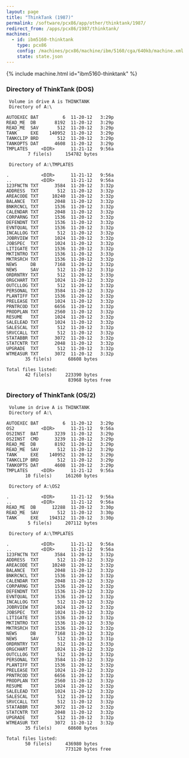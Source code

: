 ```yaml
---
layout: page
title: "ThinkTank (1987)"
permalink: /software/pcx86/app/other/thinktank/1987/
redirect_from: /apps/pcx86/1987/thinktank/
machines:
  - id: ibm5160-thinktank
    type: pcx86
    config: /machines/pcx86/machine/ibm/5160/cga/640kb/machine.xml
    state: state.json
---
```


{% include machine.html id="ibm5160-thinktank" %}

### Directory of ThinkTank (DOS)

     Volume in drive A is THINKTANK
     Directory of A:\

    AUTOEXEC BAT         6  11-20-12   3:29p
    READ_ME  DB       8192  11-20-12   3:29p
    READ_ME  SAV       512  11-20-12   3:29p
    TANK     EXE    140952  11-20-12   3:29p
    TANKCLIP BRD       512  11-20-12   3:29p
    TANKOPTS DAT      4608  11-20-12   3:29p
    TMPLATES     <DIR>      11-21-12   9:56a
            7 file(s)     154782 bytes

     Directory of A:\TMPLATES

    .            <DIR>      11-21-12   9:56a
    ..           <DIR>      11-21-12   9:56a
    123FNCTN TXT      3584  11-20-12   3:32p
    ADDRESS  TXT       512  11-20-12   3:32p
    AREACODE TXT     10240  11-20-12   3:32p
    BALANCE  TXT      2048  11-20-12   3:32p
    BNKRCNCL TXT      1536  11-20-12   3:32p
    CALENDAR TXT      2048  11-20-12   3:32p
    CORPARNG TXT      1536  11-20-12   3:32p
    DEFENDNT TXT      1536  11-20-12   3:32p
    EVNTQUAL TXT      1536  11-20-12   3:32p
    INCALLOG TXT       512  11-20-12   3:32p
    JOBRVIEW TXT      1024  11-20-12   3:32p
    JOBSPEC  TXT      1024  11-20-12   3:32p
    LITIGATE TXT      1536  11-20-12   3:32p
    MKTINTRO TXT      1536  11-20-12   3:33p
    MKTRSRCH TXT      1536  11-20-12   3:32p
    NEWS     DB       7168  11-20-12   3:32p
    NEWS     SAV       512  11-20-12   3:31p
    ORDRNTRY TXT       512  11-20-12   3:33p
    ORGCHART TXT      1024  11-20-12   3:32p
    OUTCLLOG TXT       512  11-20-12   3:32p
    PERSONAL TXT      3584  11-20-12   3:32p
    PLANTIFF TXT      1536  11-20-12   3:32p
    PRELEASE TXT      1024  11-20-12   3:32p
    PRNTRCOD TXT      6656  11-20-12   3:32p
    PRODPLAN TXT      2560  11-20-12   3:32p
    RESUME   TXT      1024  11-20-12   3:32p
    SALELEAD TXT      1024  11-20-12   3:32p
    SALESCAL TXT       512  11-20-12   3:32p
    SRVCCALL TXT       512  11-20-12   3:32p
    STATABBR TXT      3072  11-20-12   3:32p
    STATCNTR TXT      2048  11-20-12   3:32p
    UPGRADE  TXT       512  11-20-12   3:32p
    WTMEASUR TXT      3072  11-20-12   3:32p
           35 file(s)      68608 bytes

    Total files listed:
           42 file(s)     223390 bytes
                           83968 bytes free

### Directory of ThinkTank (OS/2)

     Volume in drive A is THINKTANK
     Directory of A:\

    AUTOEXEC BAT         6  11-20-12   3:29p
    OS2          <DIR>      11-21-12   9:56a
    OS2INST  BAT      3239  11-20-12   3:29p
    OS2INST  CMD      3239  11-20-12   3:29p
    READ_ME  DB       8192  11-20-12   3:29p
    READ_ME  SAV       512  11-20-12   3:29p
    TANK     EXE    140952  11-20-12   3:29p
    TANKCLIP BRD       512  11-20-12   3:29p
    TANKOPTS DAT      4608  11-20-12   3:29p
    TMPLATES     <DIR>      11-21-12   9:56a
           10 file(s)     161260 bytes

     Directory of A:\OS2

    .            <DIR>      11-21-12   9:56a
    ..           <DIR>      11-21-12   9:56a
    READ_ME  DB      12288  11-20-12   3:30p
    READ_ME  SAV       512  11-20-12   3:30p
    TANK     EXE    194312  11-20-12   3:30p
            5 file(s)     207112 bytes

     Directory of A:\TMPLATES

    .            <DIR>      11-21-12   9:56a
    ..           <DIR>      11-21-12   9:56a
    123FNCTN TXT      3584  11-20-12   3:32p
    ADDRESS  TXT       512  11-20-12   3:32p
    AREACODE TXT     10240  11-20-12   3:32p
    BALANCE  TXT      2048  11-20-12   3:32p
    BNKRCNCL TXT      1536  11-20-12   3:32p
    CALENDAR TXT      2048  11-20-12   3:32p
    CORPARNG TXT      1536  11-20-12   3:32p
    DEFENDNT TXT      1536  11-20-12   3:32p
    EVNTQUAL TXT      1536  11-20-12   3:32p
    INCALLOG TXT       512  11-20-12   3:32p
    JOBRVIEW TXT      1024  11-20-12   3:32p
    JOBSPEC  TXT      1024  11-20-12   3:32p
    LITIGATE TXT      1536  11-20-12   3:32p
    MKTINTRO TXT      1536  11-20-12   3:33p
    MKTRSRCH TXT      1536  11-20-12   3:32p
    NEWS     DB       7168  11-20-12   3:32p
    NEWS     SAV       512  11-20-12   3:31p
    ORDRNTRY TXT       512  11-20-12   3:33p
    ORGCHART TXT      1024  11-20-12   3:32p
    OUTCLLOG TXT       512  11-20-12   3:32p
    PERSONAL TXT      3584  11-20-12   3:32p
    PLANTIFF TXT      1536  11-20-12   3:32p
    PRELEASE TXT      1024  11-20-12   3:32p
    PRNTRCOD TXT      6656  11-20-12   3:32p
    PRODPLAN TXT      2560  11-20-12   3:32p
    RESUME   TXT      1024  11-20-12   3:32p
    SALELEAD TXT      1024  11-20-12   3:32p
    SALESCAL TXT       512  11-20-12   3:32p
    SRVCCALL TXT       512  11-20-12   3:32p
    STATABBR TXT      3072  11-20-12   3:32p
    STATCNTR TXT      2048  11-20-12   3:32p
    UPGRADE  TXT       512  11-20-12   3:32p
    WTMEASUR TXT      3072  11-20-12   3:32p
           35 file(s)      68608 bytes

    Total files listed:
           50 file(s)     436980 bytes
                          773120 bytes free
